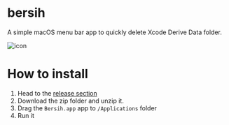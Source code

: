 # bersih

A simple macOS menu bar app to quickly delete Xcode Derive Data folder.

![icon](https://github.com/faizmokh/bersih/assets/1093100/55300d9b-d2b7-4cd7-b613-57f918a6b6ad)


# How to install

1. Head to the [release section](https://github.com/faizmokh/bersih/releases/tag/1.0)
2. Download the zip folder and unzip it.
3. Drag the `Bersih.app` app to `/Applications` folder
4. Run it
